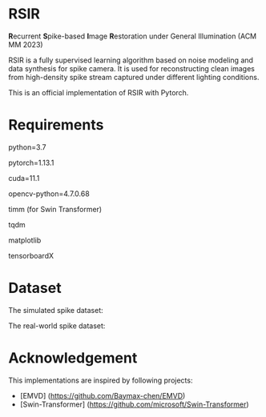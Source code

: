 # RSIR
**R**ecurrent **S**pike-based **I**mage **R**estoration under General Illumination (ACM MM 2023)

RSIR is a fully supervised learning algorithm based on noise modeling and data synthesis for spike camera.
It is used for reconstructing clean images from high-density spike stream captured under different lighting conditions.

This is an official implementation of RSIR with Pytorch.

# Requirements
python=3.7

pytorch=1.13.1

cuda=11.1

opencv-python=4.7.0.68

timm (for Swin Transformer)

tqdm

matplotlib

tensorboardX

# Dataset
The simulated spike dataset:

The real-world spike dataset:
# Acknowledgement
This implementations are inspired by following projects:

- [EMVD] (https://github.com/Baymax-chen/EMVD)
- [Swin-Transformer] (https://github.com/microsoft/Swin-Transformer)

